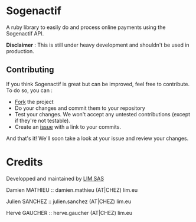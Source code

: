 # Sogenactif

A ruby library to easily do and process online payments using the Sogenactif API.

**Disclaimer** : This is still under heavy development and shouldn't be used in production.



Contributing
------------

If you think Sogenactif is great but can be improved, feel free to contribute.
To do so, you can :

* [Fork](http://help.github.com/forking/) the project
* Do your changes and commit them to your repository
* Test your changes. We won't accept any untested contributions (except if they're not testable).
* Create an [issue](http://github.com/LIMSAS/sogenactif/issues) with a link to your commits.

And that's it! We'll soon take a look at your issue and review your changes.


# Credits

Developped and maintained by [LIM SAS](http://lim.eu)


Damien MATHIEU :: damien.mathieu (AT|CHEZ) lim.eu

Julien SANCHEZ :: julien.sanchez (AT|CHEZ) lim.eu

Hervé GAUCHER  :: herve.gaucher  (AT|CHEZ) lim.eu